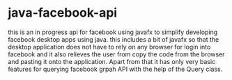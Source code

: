 java-facebook-api
=================

this is an in progress api for facebook using javafx to simplify developing facebook desktop apps using java.
this includes a bit of javafx so that the desktop application does not have to rely on any browser for login into facebook and 
it also relieves the user from copy the code from the browser and pasting it onto the application.
Apart from that it has only very basic features for querying facebook grpah API with the help of the Query class.
